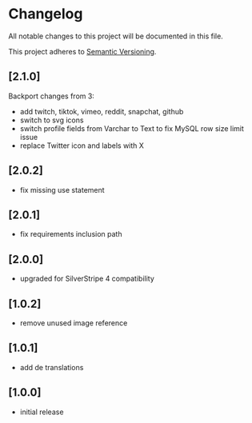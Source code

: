 # Changelog

All notable changes to this project will be documented in this file.

This project adheres to [Semantic Versioning](http://semver.org/).

## [2.1.0]

Backport changes from 3:
* add twitch, tiktok, vimeo, reddit, snapchat, github
* switch to svg icons
* switch profile fields from Varchar to Text to fix MySQL row size limit issue
* replace Twitter icon and labels with X

## [2.0.2]

* fix missing use statement

## [2.0.1]

* fix requirements inclusion path

## [2.0.0]

* upgraded for SilverStripe 4 compatibility

## [1.0.2]

* remove unused image reference

## [1.0.1]

* add de translations

## [1.0.0]

* initial release
